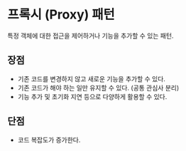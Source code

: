 # 프록시 (Proxy) 패턴

특정 객체에 대한 접근을 제어하거나 기능을 추가할 수 있는 패턴.

## 장점

- 기존 코드를 변경하지 않고 새로운 기능을 추가할 수 있다.
- 기존 코드가 해야 하는 일만 유지할 수 있다. (공통 관심사 분리)
- 기능 추가 및 초기화 지연 등으로 다양하게 활용할 수 있다.

## 단점

- 코드 복잡도가 증가한다.